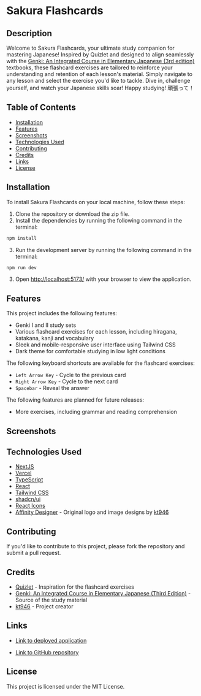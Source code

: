 # Sakura Flashcards

## Description

Welcome to Sakura Flashcards, your ultimate study companion for mastering Japanese! Inspired by Quizlet and designed to align seamlessly with the [Genki: An Integrated Course in Elementary Japanese (3rd edition)](https://genki3.japantimes.co.jp/en/) textbooks, these flashcard exercises are tailored to reinforce your understanding and retention of each lesson's material. Simply navigate to any lesson and select the exercise you'd like to tackle. Dive in, challenge yourself, and watch your Japanese skills soar! Happy studying! 頑張って！

## Table of Contents

- [Installation](#installation)
- [Features](#features)
- [Screenshots](#screenshots)
- [Technologies Used](#technologies-used)
- [Contributing](#contributing)
- [Credits](#credits)
- [Links](#links)
- [License](#license)

## Installation

To install Sakura Flashcards on your local machine, follow these steps:

1. Clone the repository or download the zip file.
2. Install the dependencies by running the following command in the terminal:

```bash
npm install
```

3. Run the development server by running the following command in the terminal:

```bash
npm run dev
```

3. Open [http://localhost:5173/](http://localhost:5173/) with your browser to view the application.

## Features

This project includes the following features:

- Genki I and II study sets
- Various flashcard exercises for each lesson, including hiragana, katakana, kanji and vocabulary
- Sleek and mobile-responsive user interface using Tailwind CSS
- Dark theme for comfortable studying in low light conditions

The following keyboard shortcuts are available for the flashcard exercises:

- `Left Arrow Key` - Cycle to the previous card
- `Right Arrow Key` - Cycle to the next card
- `Spacebar` - Reveal the answer

The following features are planned for future releases:

- More exercises, including grammar and reading comprehension

## Screenshots

## Technologies Used

- [NextJS](https://nextjs.org/)
- [Vercel](https://vercel.com/)
- [TypeScript](https://www.typescriptlang.org/)
- [React](https://reactjs.org/)
- [Tailwind CSS](https://tailwindcss.com/)
- [shadcn/ui](https://ui.shadcn.com/)
- [React Icons](https://react-icons.github.io/react-icons/)
- [Affinity Designer](https://affinity.serif.com/en-us/) - Original logo and image designs by [kt946](https://github.com/kt946)

## Contributing

If you'd like to contribute to this project, please fork the repository and submit a pull request.

## Credits

- [Quizlet](https://quizlet.com/) - Inspiration for the flashcard exercises
- [Genki: An Integrated Course in Elementary Japanese (Third Edition)](https://genki.japantimes.co.jp/en) - Source of the study material
- [kt946](https://github.com/kt946) - Project creator

## Links

- [Link to deployed application](https://sakura-flashcards.vercel.app/)

- [Link to GitHub repository](https://github.com/kt946/sakura-flashcards)

## License

This project is licensed under the MIT License.
